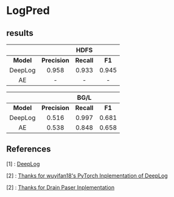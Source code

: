 # LogPred


##  results

|       |            | HDFS |     |
| :----:|:----:|:----:|:----:|
| **Model** | **Precision** | **Recall** | **F1** |
| DeepLog | 0.958 | 0.933 | 0.945 |
| AE | - | - | - |

|       |            | BG/L |     |
| :----:|:----:|:----:|:----:|
| **Model** | **Precision** | **Recall** | **F1** |
| DeepLog | 0.516 | 0.997 | 0.681 |
| AE | 0.538 |0.848 |0.658 |


## References
[1] : [DeepLog](https://www.cs.utah.edu/~lifeifei/papers/deeplog.pdf)

[2] : [Thanks for wuyifan18's PyTorch Inplementation of DeepLog](https://github.com/wuyifan18/DeepLog)

[2] : [Thanks for Drain Paser Inplementation](https://github.com/logpai/logparser)
